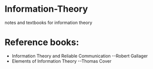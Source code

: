 # Information-Theory
notes and textbooks for information theory

# Reference books:
- Information Theory and Reliable Communication --Robert Gallager
- Elements of Information Theory --Thomas Cover
